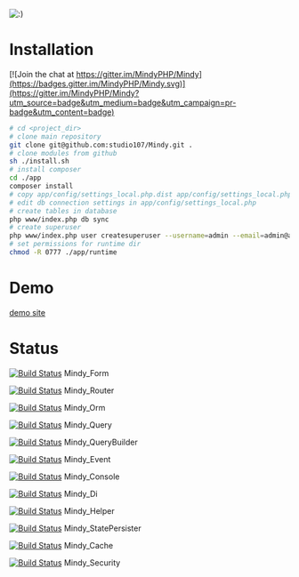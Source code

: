 ![:)](https://pp.vk.me/c631918/v631918218/21a33/sUXTu6oTN-U.jpg)

# Installation

[![Join the chat at https://gitter.im/MindyPHP/Mindy](https://badges.gitter.im/MindyPHP/Mindy.svg)](https://gitter.im/MindyPHP/Mindy?utm_source=badge&utm_medium=badge&utm_campaign=pr-badge&utm_content=badge)

```bash
# cd <project_dir>
# clone main repository
git clone git@github.com:studio107/Mindy.git .
# clone modules from github
sh ./install.sh
# install composer
cd ./app
composer install
# copy app/config/settings_local.php.dist app/config/settings_local.php
# edit db connection settings in app/config/settings_local.php
# create tables in database
php www/index.php db sync
# create superuser
php www/index.php user createsuperuser --username=admin --email=admin@admin.com
# set permissions for runtime dir
chmod -R 0777 ./app/runtime
```

# Demo

[demo site](http://demo.mindy-cms.com/)

# Status

[![Build Status](https://travis-ci.org/MindyPHP/Mindy_Form.svg?branch=master)](https://travis-ci.org/MindyPHP/Mindy_Form) Mindy_Form

[![Build Status](https://travis-ci.org/MindyPHP/Mindy_Router.svg?branch=master)](https://travis-ci.org/MindyPHP/Mindy_Router) Mindy_Router

[![Build Status](https://travis-ci.org/MindyPHP/Mindy_Orm.svg?branch=master)](https://travis-ci.org/MindyPHP/Mindy_Orm) Mindy_Orm

[![Build Status](https://travis-ci.org/MindyPHP/Mindy_Query.svg?branch=master)](https://travis-ci.org/MindyPHP/Mindy_Query) Mindy_Query

[![Build Status](https://travis-ci.org/MindyPHP/Mindy_QueryBuilder.svg?branch=master)](https://travis-ci.org/MindyPHP/Mindy_QueryBuilder) Mindy_QueryBuilder

[![Build Status](https://travis-ci.org/MindyPHP/Mindy_Event.svg?branch=master)](https://travis-ci.org/MindyPHP/Mindy_Event) Mindy_Event

[![Build Status](https://travis-ci.org/MindyPHP/Mindy_Console.svg?branch=master)](https://travis-ci.org/MindyPHP/Mindy_Console) Mindy_Console

[![Build Status](https://travis-ci.org/MindyPHP/Mindy_Di.svg?branch=master)](https://travis-ci.org/MindyPHP/Mindy_Di) Mindy_Di

[![Build Status](https://travis-ci.org/MindyPHP/Mindy_Helper.svg?branch=master)](https://travis-ci.org/MindyPHP/Mindy_Helper) Mindy_Helper

[![Build Status](https://travis-ci.org/MindyPHP/Mindy_StatePersister.svg?branch=master)](https://travis-ci.org/MindyPHP/Mindy_StatePersister) Mindy_StatePersister

[![Build Status](https://travis-ci.org/MindyPHP/Mindy_Cache.svg?branch=master)](https://travis-ci.org/MindyPHP/Mindy_Cache) Mindy_Cache

[![Build Status](https://travis-ci.org/MindyPHP/Mindy_Security.svg?branch=master)](https://travis-ci.org/MindyPHP/Mindy_Security) Mindy_Security
